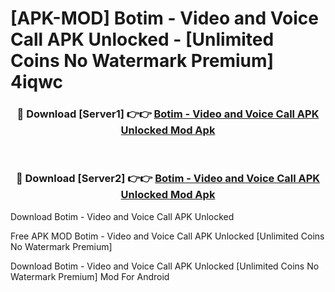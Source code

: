 # [APK-MOD] Botim - Video and Voice Call APK Unlocked - [Unlimited Coins No Watermark Premium] 4iqwc



<div align="center">
<h3>🔴 Download [Server1] 👉👉 <a href="https://momento.my/?title=Botim_-_Video_and_Voice_Call_APK_Unlocked">Botim - Video and Voice Call APK Unlocked Mod Apk</a></h3><br>

<h3>🔴 Download [Server2] 👉👉 <a href="https://momento.my/?title=Botim_-_Video_and_Voice_Call_APK_Unlocked">Botim - Video and Voice Call APK Unlocked Mod Apk</a></h3>
</div>



Download Botim - Video and Voice Call APK Unlocked 

Free APK MOD Botim - Video and Voice Call APK Unlocked [Unlimited Coins No Watermark Premium]

Download Botim - Video and Voice Call APK Unlocked [Unlimited Coins No Watermark Premium] Mod For Android
